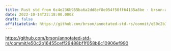 ```yaml
---
title: Rust std from 6c4e236b955ba6a2dd8ef8e054f50ff64135a8be · brson-annotated-std-rs@e50c2b1
date: 2022-10-14T22:18:00.000Z
draft: false
affiliatelink: https://github.com/brson/annotated-std-rs/commit/e50c2b16455ceff29488bf1f058b6c10906ef990
---
```

https://github.com/brson/annotated-std-rs/commit/e50c2b16455ceff29488bf1f058b6c10906ef990

